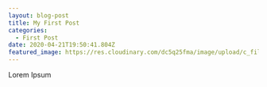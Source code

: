 ```yaml
---
layout: blog-post
title: My First Post
categories:
  - First Post
date: 2020-04-21T19:50:41.804Z
featured_image: https://res.cloudinary.com/dc5q25fma/image/upload/c_fill,g_auto/c_fill,f_auto,g_faces,q_auto,w_1000/v1578091422/test-image-3_pg6m1f.jpg
---
```

Lorem Ipsum